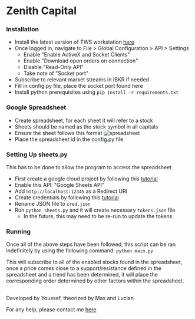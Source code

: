 
# Zenith Capital

### Installation
* Install the latest version of TWS workstation [here](https://www.interactivebrokers.com/en/index.php?f=14099#tws-software)
* Once logged in, navigate to File > Global Configuration > API > Settings
    * Enable "Enable ActiveX and Socket Clients"
    * Enable "Download open orders on connection"
    * Disable "Read-Only API"
    * Take note of "Socket port"
* Subscribe to relevant market streams in IBKR if needed
* Fill in config.py file, place the socket port found here
* Install python prerequisites using `pip install -r requirements.txt`

### Google Spreadsheet
* Create spreadsheet, for each sheet it will refer to a stock
* Sheets should be named as the stock symbol in all capitals
* Ensure the sheet follows this format ![spreadsheet](https://i.imgur.com/ZqZgaFK.png) 
* Place the spreadsheet id in the config.py file

### Setting Up sheets.py
This has to be done to allow the program to access the spreadsheet
* First create a google cloud project by following this [tutorial](https://developers.google.com/workspace/guides/create-project)
* Enable this API: "Google Sheets API"
* Add `http://localhost:12345` as a Redirect URI
* Create credentials by following this [tutorial](https://developers.google.com/workspace/guides/create-credentials)
* Rename JSON file to `cred.json`
* Run `python sheets.py` and it will create necessary `tokens.json` file
    * In the future, this may need to be re-run to update the tokens

### Running
Once all of the above steps have been followed, this script can be ran indefinitely by using the following command:
`python main.py`

This will subscribe to all of the enabled stocks found in the spreadsheet, once a price comes close to a support/resistance defined in the spreadsheet and a trend has been determined, it will place the corresponding order determined by other factors within the spreadsheet. 

## 
Developed by Youssef, theorized by Max and Lucian

For any help, please contact me [here](mailto:youssef@elshemi.com)